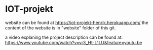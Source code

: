 # IOT-projekt

website can be found at https://iot-projekt-henrik.herokuapp.com/
the content of the website is in "website" folder of this git.

a video explaning the project description can be found at:
https://www.youtube.com/watch?v=vr3_Ht-L1LU&feature=youtu.be
